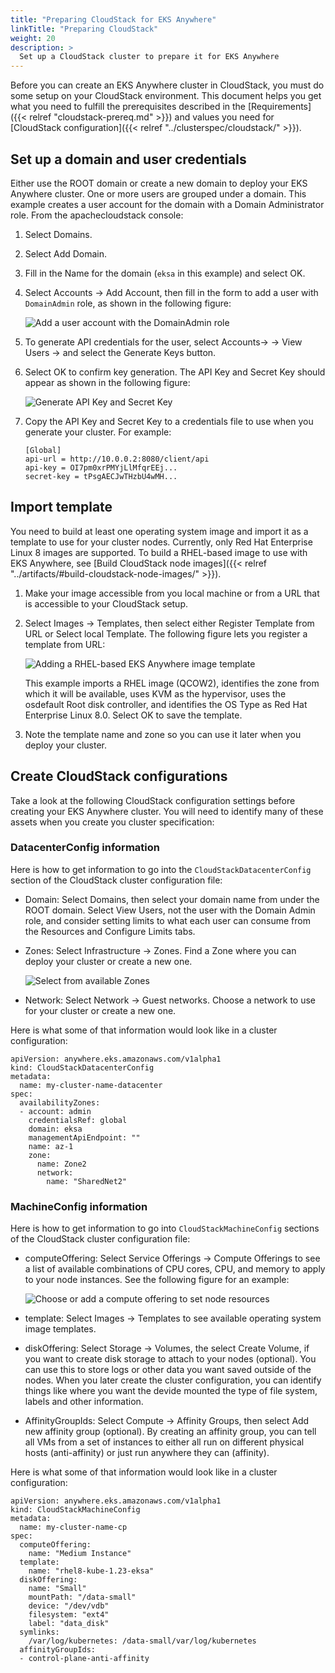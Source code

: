 ```yaml
---
title: "Preparing CloudStack for EKS Anywhere"
linkTitle: "Preparing CloudStack"
weight: 20
description: >
  Set up a CloudStack cluster to prepare it for EKS Anywhere
---
```

Before you can create an EKS Anywhere cluster in CloudStack, you must do some setup on your CloudStack environment.
This document helps you get what you need to fulfill the prerequisites described in the [Requirements]({{< relref "cloudstack-prereq.md" >}}) and values you need for [CloudStack configuration]({{< relref "../clusterspec/cloudstack/" >}}).

## Set up a domain and user credentials
Either use the ROOT domain or create a new domain to deploy your EKS Anywhere cluster.
One or more users are grouped under a domain.
This example creates a user account for the domain with a Domain Administrator role.
From the apachecloudstack console:

1. Select Domains.
1. Select Add Domain.
1. Fill in the Name for the domain (`eksa` in this example) and select OK.
1. Select Accounts -> Add Account, then fill in the form to add a user with `DomainAdmin` role, as shown in the following figure:

   ![Add a user account with the DomainAdmin role](/images/csaddaccount.png)

1. To generate API credentials for the user, select Accounts-> <username> -> View Users -> <username> and select the Generate Keys button.
1. Select OK to confirm key generation. The API Key and Secret Key should appear as shown in the following figure:

   ![Generate API Key and Secret Key](images/csgenkeys.png)

1. Copy the API Key and Secret Key to a credentials file to use when you generate your cluster. For example:
   ```
   [Global]
   api-url = http://10.0.0.2:8080/client/api
   api-key = OI7pm0xrPMYjLlMfqrEEj...
   secret-key = tPsgAECJwTHzbU4wMH...
   ```
## Import template
You need to build at least one operating system image and import it as a template to use for your cluster nodes.
Currently, only Red Hat Enterprise Linux 8 images are supported.
To build a RHEL-based image to use with EKS Anywhere, see [Build CloudStack node images]({{< relref "../artifacts/#build-cloudstack-node-images/" >}}).

1. Make your image accessible from you local machine or from a URL that is accessible to your CloudStack setup.

2. Select Images -> Templates, then select either Register Template from URL or Select local Template. The following figure lets you register a template from URL:

   ![Adding a RHEL-based EKS Anywhere image template](/images/cstemplateRHEL.png)

   This example imports a RHEL image (QCOW2), identifies the zone from which it will be available, uses KVM as the hypervisor, uses the osdefault Root disk controller, and identifies the OS Type as Red Hat Enterprise Linux 8.0. Select OK to save the template.

3. Note the template name and zone so you can use it later when you deploy your cluster.

## Create CloudStack configurations

Take a look at the following CloudStack configuration settings before creating your EKS Anywhere cluster.
You will need to identify many of these assets when you create you cluster specification:

### DatacenterConfig information

Here is how to get information to go into the `CloudStackDatacenterConfig` section of the CloudStack cluster configuration file:

* Domain: Select Domains, then select your domain name from under the ROOT domain. Select View Users, not the user with the Domain Admin role, and consider setting limits to what each user can consume from the Resources and Configure Limits tabs.

* Zones: Select Infrastructure -> Zones. Find a Zone where you can deploy your cluster or create a new one. 

   ![Select from available Zones](/images/cszones.png)

* Network: Select Network -> Guest networks. Choose a network to use for your cluster or create a new one.

Here is what some of that information would look like in a cluster configuration:

```
apiVersion: anywhere.eks.amazonaws.com/v1alpha1
kind: CloudStackDatacenterConfig
metadata:
  name: my-cluster-name-datacenter
spec:
  availabilityZones:
  - account: admin
    credentialsRef: global
    domain: eksa
    managementApiEndpoint: ""
    name: az-1
    zone:
      name: Zone2
      network:
        name: "SharedNet2"
```

### MachineConfig information

Here is how to get information to go into `CloudStackMachineConfig` sections of the CloudStack cluster configuration file:

* computeOffering: Select Service Offerings -> Compute Offerings to see a list of available combinations of CPU cores, CPU, and memory to apply to your node instances. See the following figure for an example:

   ![Choose or add a compute offering to set node resources](images/cszones.png)

* template: Select Images -> Templates to see available operating system image templates.

* diskOffering: Select Storage -> Volumes, the select Create Volume, if you want to create disk storage to attach to your nodes (optional). You can use this to store logs or other data you want saved outside of the nodes. When you later create the cluster configuration, you can identify things like where you want the devide mounted the type of file system, labels and other information.

* AffinityGroupIds: Select Compute -> Affinity Groups, then select Add new affinity group (optional). By creating an affinity group, you can tell all VMs from a set of instances to either all run on different physical hosts (anti-affinity) or just run anywhere they can (affinity).

Here is what some of that information would look like in a cluster configuration:

```
apiVersion: anywhere.eks.amazonaws.com/v1alpha1
kind: CloudStackMachineConfig
metadata:
  name: my-cluster-name-cp
spec:
  computeOffering:
    name: "Medium Instance"
  template:
    name: "rhel8-kube-1.23-eksa"
  diskOffering:
    name: "Small"
    mountPath: "/data-small"
    device: "/dev/vdb"
    filesystem: "ext4"
    label: "data_disk"
  symlinks:
    /var/log/kubernetes: /data-small/var/log/kubernetes
  affinityGroupIds:
  - control-plane-anti-affinity
```
